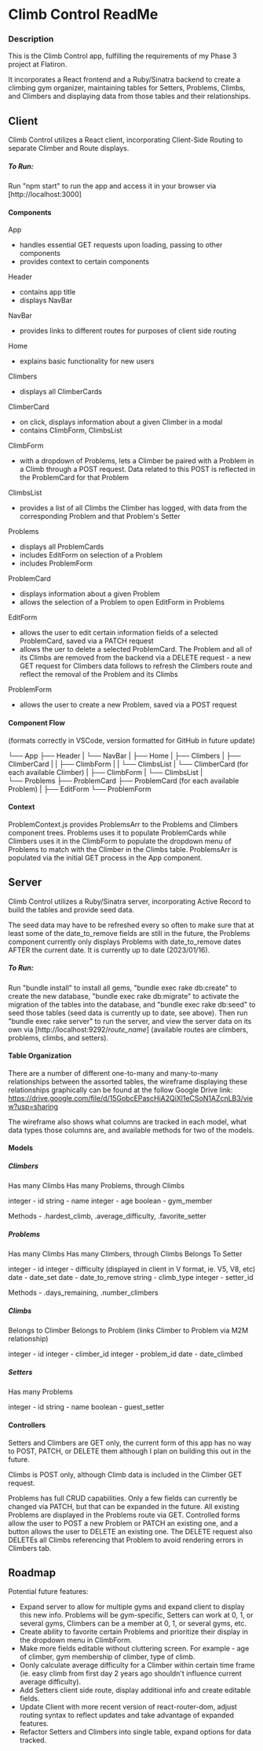 # Climb Control ReadMe


### Description

This is the Climb Control app, fulfilling the requirements of my Phase 3 project at Flatiron.

It incorporates a React frontend and a Ruby/Sinatra backend to create a climbing gym organizer, maintaining tables for Setters, Problems, Climbs, and Climbers and displaying data from those tables and their relationships. 

## Client

Climb Control utilizes a React client, incorporating Client-Side Routing to separate Climber and Route displays.

##### To Run:

Run "npm start" to run the app and access it in your browser via [http://localhost:3000]

#### Components

App
 - handles essential GET requests upon loading, passing to other components
 - provides context to certain components

Header
 - contains app title
 - displays NavBar

NavBar
 - provides links to different routes for purposes of client side routing

Home
 - explains basic functionality for new users

Climbers
 - displays all ClimberCards

ClimberCard
 - on click, displays information about a given Climber in a modal 
 - contains ClimbForm, ClimbsList

ClimbForm
 - with a dropdown of Problems, lets a Climber be paired with a Problem in a Climb through a POST request. Data related to this POST is reflected in the ProblemCard for that Problem

ClimbsList
 - provides a list of all Climbs the Climber has logged, with data from the corresponding Problem and that Problem's Setter

Problems
 - displays all ProblemCards
 - includes EditForm on selection of a Problem
 - includes ProblemForm

ProblemCard
 - displays information about a given Problem
 - allows the selection of a Problem to open EditForm in Problems

EditForm
 - allows the user to edit certain information fields of a selected ProblemCard, saved via a PATCH request
 - allows the uer to delete a selected ProblemCard. The Problem and all of its Climbs are removed from the backend via a DELETE request - a new GET request for Climbers data follows to refresh the Climbers route and reflect the removal of the Problem and its Climbs
 
ProblemForm
 - allows the user to create a new Problem, saved via a POST request

#### Component Flow

(formats correctly in VSCode, version formatted for GitHub in future update)

└── App
    ├── Header
    |   └── NavBar
    |
    ├── Home
    |
    ├── Climbers
    |   ├── ClimberCard
    |   |    ├── ClimbForm
    |   |    └── ClimbsList
    |   └── ClimberCard (for each available Climber)
    |        ├── ClimbForm
    |        └── ClimbsList
    |    
    └── Problems
        ├── ProblemCard
        ├── ProblemCard (for each available Problem)
        |
        ├── EditForm
        └── ProblemForm

#### Context

ProblemContext.js provides ProblemsArr to the Problems and Climbers component trees. Problems uses it to populate ProblemCards while Climbers uses it in the ClimbForm to populate the dropdown menu of Problems to match with the Climber in the Climbs table. ProblemsArr is populated via the initial GET process in the App component. 

## Server

Climb Control utilizes a Ruby/Sinatra server, incorporating Active Record to build the tables and provide seed data. 

The seed data may have to be refreshed every so often to make sure that at least some of the date_to_remove fields are still in the future, the Problems component currently only displays Problems with date_to_remove dates AFTER the current date. It is currently up to date (2023/01/16).

##### To Run:

Run "bundle install" to install all gems, "bundle exec rake db:create" to create the new database, "bundle exec rake db:migrate" to activate the migration of the tables into the database, and "bundle exec rake db:seed" to seed those tables (seed data is currently up to date, see above). Then run "bundle exec rake server" to run the server, and view the server data on its own via [http://localhost:9292/*route_name*] (available routes are climbers, problems, climbs, and setters).

#### Table Organization

There are a number of different one-to-many and many-to-many relationships between the assorted tables, the wireframe displaying these relationships graphically can be found at the follow Google Drive link: 
https://drive.google.com/file/d/15GobcEPascHiA2QiXl1eCSoN1AZcnLB3/view?usp=sharing

The wireframe also shows what columns are tracked in each model, what data types those columns are, and available methods for two of the models. 

#### Models

##### Climbers

Has many Climbs
Has many Problems, through Climbs

integer - id
string - name
integer - age
boolean - gym_member

Methods - .hardest_climb, .average_difficulty, .favorite_setter

##### Problems

Has many Climbs
Has many Climbers, through Climbs
Belongs To Setter

integer - id
integer - difficulty (displayed in client in V format, ie. V5, V8, etc)
date - date_set
date - date_to_remove
string - climb_type
integer - setter_id

Methods - .days_remaining, .number_climbers

##### Climbs

Belongs to Climber
Belongs to Problem
(links Climber to Problem via M2M relationship)

integer - id
integer - climber_id
integer - problem_id
date - date_climbed

##### Setters

Has many Problems

integer - id
string - name
boolean - guest_setter

#### Controllers

Setters and Climbers are GET only, the current form of this app has no way to POST, PATCH, or DELETE them although I plan on building this out in the future.

Climbs is POST only, although Climb data is included in the Climber GET request.

Problems has full CRUD capabilities. Only a few fields can currently be changed via PATCH, but that can be expanded in the future. All existing Problems are displayed in the Problems route via GET. Controlled forms allow the user to POST a new Problem or PATCH an existing one, and a button allows the user to DELETE an existing one. The DELETE request also DELETEs all Climbs referencing that Problem to avoid rendering errors in Climbers tab.

## Roadmap

Potential future features:
 - Expand server to allow for multiple gyms and expand client to display this new info. Problems will be gym-specific, Setters can work at 0, 1, or several gyms, Climbers can be a member at 0, 1, or several gyms, etc.
 - Create ability to favorite certain Problems and prioritize their display in the dropdown menu in ClimbForm.
 - Make more fields editable without cluttering screen. For example - age of climber, gym membership of climber, type of climb.
 - Oonly calculate average difficulty for a Climber within certain time frame (ie. easy climb from first day 2 years ago shouldn't influence current average difficulty). 
 - Add Setters client side route, display additional info and create editable fields.
 - Update Client with more recent version of react-router-dom, adjust routing syntax to reflect updates and take advantage of expanded features.
 - Refactor Setters and Climbers into single table, expand options for data tracked. 